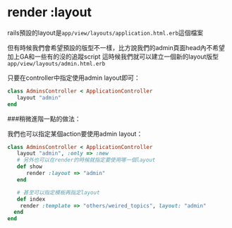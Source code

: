# render :layout

rails預設的layout是`app/view/layouts/application.html.erb`這個檔案

但有時候我們會希望預設的版型不一樣，比方說我們的admin頁面head內不希望加上GA和一些有的沒的追蹤script
這時候我們就可以建立一個新的layout版型`app/view/layouts/admin.html.erb`

只要在controller中指定使用admin layout即可：
```ruby
class AdminsController < ApplicationController
   layout "admin"
end
```

###稍微進階一點的做法：

我們也可以指定某個action要使用admin layout：
```ruby
class AdminsController < ApplicationController
   layout "admin", :only => :new
   # 另外也可以在render的時候就指定要使用哪一個layout
   def show
      render :layout => "admin"
   end

   # 甚至可以指定模板再指定layout
   def index
    render :template => "others/weired_topics", layout: "admin"
  end
end
```


